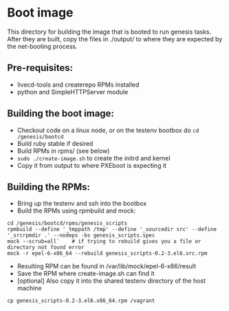 # Boot image
This directory for building the image that is booted to run genesis
tasks.  After they are built, copy the files in ./output/ to where
they are expected by the net-booting process.

## Pre-requisites:
- livecd-tools and createrepo RPMs installed
- python and SimpleHTTPServer module

## Building the boot image:
- Checkout code on a linux node, or on the testenv bootbox do `cd /genesis/bootcd`
- Build ruby stable if desired
- Build RPMs in rpms/ (see below)
- `sudo ./create-image.sh` to create the initrd and kernel
- Copy it from output to where PXEboot is expecting it

## Building the RPMs:
 - Bring up the testenv and ssh into the bootbox
 - Build the RPMs using rpmbuild and mock:
```
cd /genesis/bootcd/rpms/genesis_scripts
rpmbuild --define '_tmppath /tmp' --define '_sourcedir src' --define '_srcrpmdir .' --nodeps -bs genesis_scripts.spec
mock --scrub=all`    # if trying to rebuild gives you a file or directory not found error
mock -r epel-6-x86_64 --rebuild genesis_scripts-0.2-3.el6.src.rpm
```
 - Resulting RPM can be found in /var/lib/mock/epel-6-x86/result
 - Save the RPM where create-image.sh can find it
 - [optional] Also copy it into the shared testenv directory of the host machine

`cp genesis_scripts-0.2-3.el6.x86_64.rpm /vagrant`
